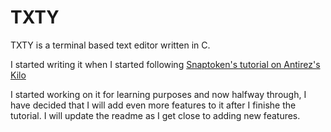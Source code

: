 # TXTY

TXTY is a terminal based text editor written in C.

I started writing it when I started following [Snaptoken's tutorial on Antirez's Kilo](https://viewsourcecode.org/snaptoken/kilo/)

I started working on it for learning purposes and now halfway through, I have decided that I will add even more features to it after I finishe the tutorial. I will update the readme as I get close to adding new features.

